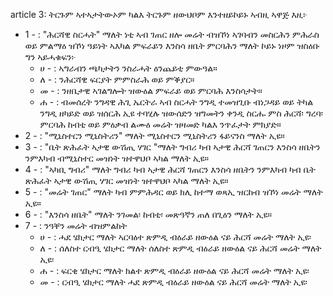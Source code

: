 article 3: ትርጉም
ኣተኣታትውኦም ካልእ ትርጉም ዘውህቦም እንተዘይኮይኑ ኣብዚ ኣዋጅ እዚ፦
<ul>
			<li>1 - : &quot;ሕርሻዊ ስርሓት&quot; ማለት ነቲ ኣብ ገጠር ዘሎ መሬት ብዝኾነ ኣገባብን መስርሕን ምሕራስ ወይ ምልማዕ ዝኾነ ዓይነት ኣእካል ምፍራይን እንስሳ ዘቤት ምርባሕን ማለት ኮይኑ ነዞም ዝስዕቡ ግን ኣይሓቁፍን፦ <ul>
						<li>ሀ - : ኣግራብን ጫካታትን ንስራሓት ዕንጨይቲ ምውዓል።<ul>
						</ul></li>						<li>ለ - : ንሕርሻዊ ፍርያት ምምስራሕ ወይ ምቕያር።<ul>
						</ul></li>						<li>መ - : ንዘቤታዊ ኣገልግሎት ዝውዕል ምፍራይ ወይ ምርባሕ እንስሳታት።<ul>
						</ul></li>						<li>ሐ - : ብመሰረት ንግዳዊ ሕጊ ኤርትራ ኣብ ስርሓት ንግዲ ተመዝጊቡ ብነጋዳይ ወይ ትካል ንግዲ ዘካይድ ወይ ዝሰርሕ ኢዩ ተባሂሉ ዝውሰድን ዝግመትን ቀንዲ ስርሑ ምስ ሕርሻ፡ ግረባ፡ ምርባሕ ከብቲ ወይ ምዕቃብ ልሙዕ መሬት ዝዛመድ ካልእ ንጥፈታት ምክያድ።<ul>
						</ul></li>			</ul></li>			<li>2 - : &quot;ሚኒስተርን ሚኒስትሪን&quot; ማለት ሚኒስተርን ሚኒስትሪን ፋይናንስ ማለት ኢዩ።<ul>
			</ul></li>			<li>3 - : &quot;ቤት ጽሕፈት ኣታዊ ውሽጢ ሃገር &quot;ማለት ግብሪ ካብ ኣታዊ ሕርሻ ገጠርን እንስሳ ዘቤትን ንምእካብ ብሚኒስተር መዝነት ዝተዋህቦ ኣካል ማለት ኢዩ።<ul>
			</ul></li>			<li>4 - : &quot;ኣካቢ ግብሪ&quot; ማለት ግብሪ ካብ ኣታዊ ሕርሻ ገጠርን እንስሳ ዘቤትን ንምእካብ ካብ ቤት ጽሕፈት ኣታዊ ውሽጢ ሃገር መዝነት ዝተዋህቦ ኣካል ማለት ኢዩ።<ul>
			</ul></li>			<li>5 - : &quot;መሬት ገጠር&quot; ማለት ካብ ምምሕዳር ወይ ክሊ ከተማ ወጻኢ ዝርከብ ዝኾነ መሬት ማለት ኢዩ።<ul>
			</ul></li>			<li>6 - : &quot;እንስሳ ዘቤት&quot; ማለት ንገመል፡ ከብቲ፡ መጽዓኛን ጠለ በጊዕን ማለት ኢዩ።<ul>
			</ul></li>			<li>7 - : ንዓቐን መሬት ብዝምልከት<ul>
						<li>ሀ - : ሓደ ሄክታር ማለት ኣርባዕተ ጽምዲ ብዕራይ ዘውዕል ናይ ሕርሻ መሬት ማለት ኢዩ፡<ul>
						</ul></li>						<li>ለ - : ሰለስተ ርብዒ ሄክታር ማለት ሰለስተ ጽምዲ ብዕራይ ዘውዕል ናይ ሕርሻ መሬት ማለት ኢዩ፡<ul>
						</ul></li>						<li>ሐ - : ፍርቂ ሄክታር ማለት ክልተ ጽምዲ ብዕራይ ዘውዕል ናይ ሕርሻ መሬት ማለት ኢዩ፡<ul>
						</ul></li>						<li>መ - : ርብዒ ሄክታር ማለት ሓደ ጽምዲ ብዕራይ ዘውዕል ናይ ሕርሻ መሬት ማለት ኢዩ፡<ul>
						</ul></li>			</ul></li></ul>
